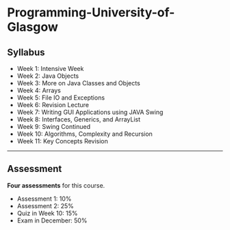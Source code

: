 # Programming-University-of-Glasgow
## Syllabus
* Week 1: Intensive Week
* Week 2: Java Objects
* Week 3: More on Java Classes and Objects
* Week 4: Arrays
* Week 5: File IO and Exceptions
* Week 6: Revision Lecture
* Week 7: Writing GUI Applications using JAVA Swing
* Week 8: Interfaces, Generics, and ArrayList
* Week 9: Swing Continued
* Week 10: Algorithms, Complexity and Recursion
* Week 11: Key Concepts Revision
---
## Assessment
**Four assessments** for this course.

* Assessment 1: 10%
* Assessment 2: 25%
* Quiz in Week 10: 15%
* Exam in December: 50%
